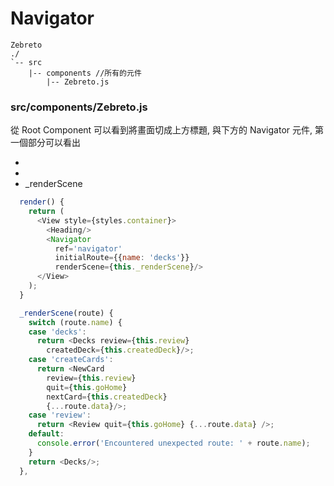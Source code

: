 # Navigator
```
Zebreto
./
`-- src
    |-- components //所有的元件
        |-- Zebreto.js
```

### src/components/Zebreto.js
從 Root Component 可以看到將畫面切成上方標題, 與下方的 Navigator 元件, 第一個部分可以看出

*
*
* _renderScene

```javascript
  render() {
    return (
      <View style={styles.container}>
        <Heading/>
        <Navigator
          ref='navigator'
          initialRoute={{name: 'decks'}}
          renderScene={this._renderScene}/>
      </View>
    );
  }
```

```javascript
  _renderScene(route) {
    switch (route.name) {
    case 'decks':
      return <Decks review={this.review}
        createdDeck={this.createdDeck}/>;
    case 'createCards':
      return <NewCard
        review={this.review}
        quit={this.goHome}
        nextCard={this.createdDeck}
        {...route.data}/>;
    case 'review':
      return <Review quit={this.goHome} {...route.data} />;
    default:
      console.error('Encountered unexpected route: ' + route.name);
    }
    return <Decks/>;
  },
```